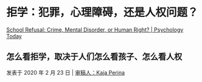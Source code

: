 # 拒学：犯罪，心理障碍，还是人权问题？

[School Refusal: Crime, Mental Disorder, or Human Right? | Psychology Today](https://www.psychologytoday.com/us/blog/freedom-learn/202002/school-refusal-crime-mental-disorder-or-human-right)

## 怎么看拒学，取决于人们怎么看孩子、怎么看人权

发表于 2020 年 2 月 23 日 | [ 审稿人：Kaja Perina](https://www.psychologytoday.com/us/docs/editorial-process)